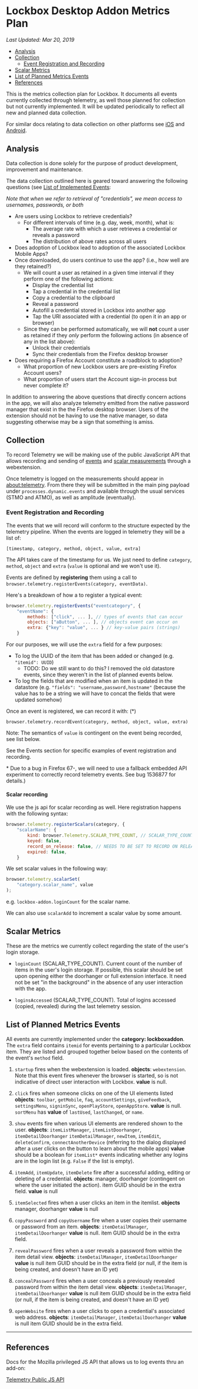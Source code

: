 # Lockbox Desktop Addon Metrics Plan

_Last Updated: Mar 20, 2019_

<!-- TOC depthFrom:2 depthTo:6 withLinks:1 updateOnSave:1 orderedList:0 -->

- [Analysis](#analysis)
- [Collection](#collection)
	- [Event Registration and Recording](#event-registration-and-recording)
- [Scalar Metrics](#scalar-metrics)
- [List of Planned Metrics Events](#list-of-planned-metrics-events)
- [References](#references)

<!-- /TOC -->

This is the metrics collection plan for Lockbox. It documents all events currently collected through telemetry, as well those planned for collection but not currently implemented. It will be updated periodically to reflect all new and planned data collection.

For similar docs relating to data collection on other platforms see [iOS](https://github.com/mozilla-lockbox/lockbox-ios/blob/master/docs/metrics.md) and [Android](https://github.com/mozilla-lockbox/lockbox-android/blob/master/docs/metrics.md).

## Analysis

Data collection is done solely for the purpose of product development, improvement and maintenance.

The data collection outlined here is geared toward answering the following questions (see [List of Implemented Events](#list-of-planned-metrics-events):

*Note that when we refer to retrieval of "credentials", we mean access to usernames, passwords, or both*

* Are users using Lockbox to retrieve credentials?
	* For different intervals of time (e.g. day, week, month), what is:
		* The average rate with which a user retrieves a credential or reveals a password
		* The distribution of above rates across all users
* Does adoption of Lockbox lead to adoption of the associated Lockbox Mobile Apps?
* Once downloaded, do users continue to use the app? (i.e., how well are they retained?)
	* We will count a user as retained in a given time interval if they perform one of the following actions:
		* Display the credential list
		* Tap a credential in the credential list
		* Copy a credential to the clipboard
		* Reveal a password
		* Autofill a credential stored in Lockbox into another app
		* Tap the URI associated with a credential (to open it in an app or browser)
	* Since they can be performed automatically, we will **not** count a user as retained if they *only* perform the following actions (in absence of any in the list above):
		* Unlock their credentials
		* Sync their credentials from the Firefox desktop browser
* Does requiring a Firefox Account constitute a roadblock to adoption?
	* What proportion of new Lockbox users are pre-existing Firefox Account users?
	* What proportion of users start the Account sign-in process but never complete it?

In addition to answering the above questions that directly concern actions in the app, we will also analyze telemetry emitted from the native password manager that exist in the the Firefox desktop browser. Users of the extension should not be having to use the native manager, so data suggesting otherwise may be a sign that something is amiss.

## Collection

To record Telemetry we will be making use of the public JavaScript API that allows recording and sending of [events](https://firefox-source-docs.mozilla.org/toolkit/components/telemetry/telemetry/collection/events.html#public-js-api) and [scalar measurements](https://firefox-source-docs.mozilla.org/toolkit/components/telemetry/telemetry/collection/scalars.html#js-api) through a webextension.

Once telemetry is logged on the measurements should appear in [about:telemetry](about:telemetry). From there they will be submitted in the main ping payload under `processes.dynamic.events` and available through the usual services (STMO and ATMO), as well as amplitude (eventually).

### Event Registration and Recording

The events that we will record will conform to the structure expected by the telemetry pipeline. When the events are logged in telemetry they will be a list of:

`[timestamp, category, method, object, value, extra]`

The API takes care of the timestamp for us. We just need to define `category`, `method`, `object` and `extra` (`value` is optional and we won't use it).


Events are defined by **registering** them using a call to `browser.telemetry.registerEvents(category, eventData)`.

Here's a breakdown of how a to register a typical event:


```javascript
browser.telemetry.registerEvents("eventcategory", {
    "eventName": {
        methods: ["click", ... ], // types of events that can occur
        objects: ["aButton", ... ], // objects event can occur on
        extra: {"key": "value", ... } // key-value pairs (strings)
    }
```

For our purposes, we will use the `extra` field for a few purposes:

- To log the UUID of the item that has been added or changed (e.g. `"itemid": UUID`)
  * TODO: Do we still want to do this? I removed the old datastore events, since they weren't in the list of planned events below.
- To log the fields that are modified when an item is updated in the datastore (e.g. `"fields": "username,password,hostname"` (because the value has to be a string we will have to concat the fields that were updated somehow)

Once an event is registered, we can record it with: (\*)

`browser.telemetry.recordEvent(category, method, object, value, extra)`

Note: The semantics of `value` is contingent on the event being recorded, see list below.

See the Events section for specific examples of event registration and recording.

\* Due to a bug in Firefox 67-, we will need to use a fallback embedded API experiment to correctly record telemetry events. See bug 1536877 for details.)

#### Scalar recording

We use the js api for scalar recording as well. Here registration happens with the following syntax:

```javascript
browser.telemetry.registerScalars(category, {
	"scalarName": {
		kind: browser.Telemetry.SCALAR_TYPE_COUNT, // SCALAR_TYPE_COUNT, SCALAR_TYPE_BOOLEAN. or SCALAR_TYPE_STRING
		keyed: false,
		record_on_release: false, // NEEDS TO BE SET TO RECORD ON RELEASE CHANNEL
		expired: false,
	}
```
We set scalar values in the following way:

```javascript
browser.telemetry.scalarSet(
	"category.scalar_name", value
);
```
e.g. `lockbox-addon.loginCount` for the scalar name.

We can also use `scalarAdd` to increment a scalar value by some amount.

## Scalar Metrics

These are the metrics we currently collect regarding the state of the user's login storage.

- `loginCount` (SCALAR_TYPE_COUNT). Current count of the number of items in the user's login storage. If possible, this scalar should be set upon opening either the doorhanger or full extension interface. It need not be set "in the background" in the absence of any user interaction with the app.

- `loginsAccessed` (SCALAR_TYPE_COUNT). Total of logins accessed (copied, revealed) during the last telemetry session.


## List of Planned Metrics Events

All events are currently implemented under the **category: lockboxaddon**. The `extra` field contains `itemid` for events pertaining to a particular Lockbox item. They are listed and grouped together below based on the contents of the event's `method` field.

1. `startup` fires when the webextension is loaded. **objects**: `webextension`. Note that this event fires whenever the browser is started, so is not indicative of direct user interaction with Lockbox. **value** is null.

2. `click` fires when someone clicks on one of the UI elements listed **objects**: `toolbar`, `getMobile`, `faq`, `accountSettings`, `giveFeedback`, `settingsMenu`, `signinSync`, `openPlayStore`, `openAppStore`.  **value** is null. `sortMenu` has **value** of `lastUsed`, `lastChanged`, or `name`.

3. `show` events fire when various UI elements are rendered shown to the user. **objects**: `itemListManager`, `itemListDoorhanger`, `itemDetailDoorhanger` `itemDetailManager`, `newItem`, `itemEdit`, `deleteConfirm`, `connectAnotherDevice` (referring to the dialog displayed after a user clicks on the button to learn about the mobile apps) **value** should be a boolean for `itemList*` events indicating whether any logins are in the login list (e.g. `False` if the list is empty).

4. `itemAdd`, `itemUpdate`, `itemDelete` fire after a successful adding, editing or deleting of a credential. **objects**: manager, doorhanger (contingent on where the user initiated the action). item GUID should be in the extra field. **value** is null

5. `itemSelected` fires when a user clicks an item in the itemlist. **objects** manager, doorhanger  **value** is null

6. `copyPassword` and `copyUsername` fire when a user copies their username or password from an item. **objects**: `itemDetailManager`, `itemDetailDoorhanger` **value** is null. item GUID should be in the extra field.

7. `revealPassword` fires when a user reveals a password from within the item detail view. **objects**: `itemDetailManager`, `itemDetailDoorhanger` **value** is null item GUID should be in the extra field (or null, if the item is being created, and doesn't have an ID yet)

8. `concealPassword` fires when a user conceals a previously revealed password from within the item detail view. **objects**: `itemDetailManager`, `itemDetailDoorhanger` **value** is null item GUID should be in the extra field (or null, if the item is being created, and doesn't have an ID yet)

8. `openWebsite` fires when a user clicks to open a credential's associated web address. **objects**: `itemDetailManager`, `itemDetailDoorhanger` **value** is null item GUID should be in the extra field.




---

## References

Docs for the Mozilla privileged JS API that allows us to log events thru an add-on:

[Telemetry Public JS API](https://firefox-source-docs.mozilla.org/toolkit/components/telemetry/telemetry/collection/events.html#the-api)
